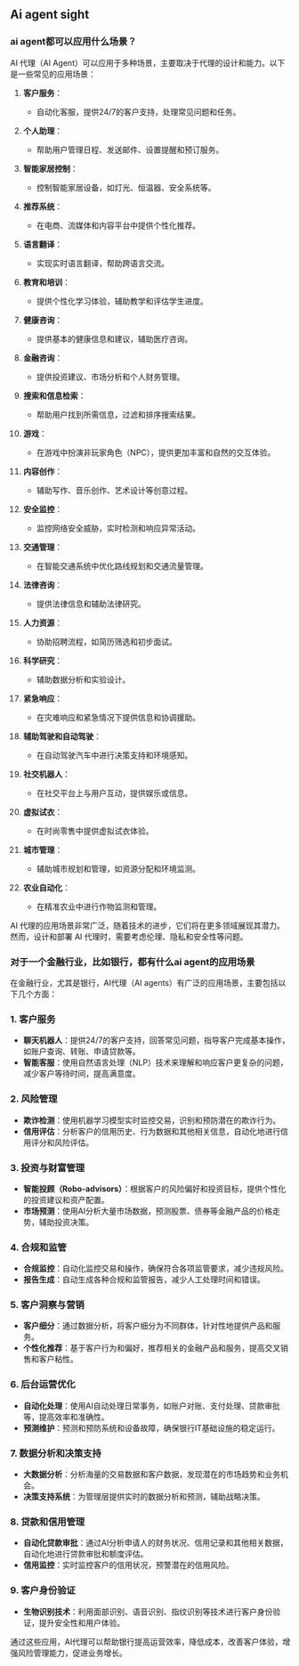 ## Ai agent sight


### ai agent都可以应用什么场景？

AI 代理（AI Agent）可以应用于多种场景，主要取决于代理的设计和能力。以下是一些常见的应用场景：

1. **客户服务**：
   - 自动化客服，提供24/7的客户支持，处理常见问题和任务。

2. **个人助理**：
   - 帮助用户管理日程、发送邮件、设置提醒和预订服务。

3. **智能家居控制**：
   - 控制智能家居设备，如灯光、恒温器、安全系统等。

4. **推荐系统**：
   - 在电商、流媒体和内容平台中提供个性化推荐。

5. **语言翻译**：
   - 实现实时语言翻译，帮助跨语言交流。

6. **教育和培训**：
   - 提供个性化学习体验，辅助教学和评估学生进度。

7. **健康咨询**：
   - 提供基本的健康信息和建议，辅助医疗咨询。

8. **金融咨询**：
   - 提供投资建议、市场分析和个人财务管理。

9. **搜索和信息检索**：
   - 帮助用户找到所需信息，过滤和排序搜索结果。

10. **游戏**：
    - 在游戏中扮演非玩家角色（NPC），提供更加丰富和自然的交互体验。

11. **内容创作**：
    - 辅助写作、音乐创作、艺术设计等创意过程。

12. **安全监控**：
    - 监控网络安全威胁，实时检测和响应异常活动。

13. **交通管理**：
    - 在智能交通系统中优化路线规划和交通流量管理。

14. **法律咨询**：
    - 提供法律信息和辅助法律研究。

15. **人力资源**：
    - 协助招聘流程，如简历筛选和初步面试。

16. **科学研究**：
    - 辅助数据分析和实验设计。

17. **紧急响应**：
    - 在灾难响应和紧急情况下提供信息和协调援助。

18. **辅助驾驶和自动驾驶**：
    - 在自动驾驶汽车中进行决策支持和环境感知。

19. **社交机器人**：
    - 在社交平台上与用户互动，提供娱乐或信息。

20. **虚拟试衣**：
    - 在时尚零售中提供虚拟试衣体验。

21. **城市管理**：
    - 辅助城市规划和管理，如资源分配和环境监测。

22. **农业自动化**：
    - 在精准农业中进行作物监测和管理。

AI 代理的应用场景非常广泛，随着技术的进步，它们将在更多领域展现其潜力。然而，设计和部署 AI 代理时，需要考虑伦理、隐私和安全性等问题。


### 对于一个金融行业，比如银行，都有什么ai agent的应用场景

在金融行业，尤其是银行，AI代理（AI agents）有广泛的应用场景，主要包括以下几个方面：

### 1. 客户服务
- **聊天机器人**：提供24/7的客户支持，回答常见问题，指导客户完成基本操作，如账户查询、转账、申请贷款等。
- **智能客服**：使用自然语言处理（NLP）技术来理解和响应客户更复杂的问题，减少客户等待时间，提高满意度。

### 2. 风险管理
- **欺诈检测**：使用机器学习模型实时监控交易，识别和预防潜在的欺诈行为。
- **信用评估**：分析客户的信用历史、行为数据和其他相关信息，自动化地进行信用评分和风险评估。

### 3. 投资与财富管理
- **智能投顾（Robo-advisors）**：根据客户的风险偏好和投资目标，提供个性化的投资建议和资产配置。
- **市场预测**：使用AI分析大量市场数据，预测股票、债券等金融产品的价格走势，辅助投资决策。

### 4. 合规和监管
- **合规监控**：自动化监控交易和操作，确保符合各项监管要求，减少违规风险。
- **报告生成**：自动生成各种合规和监管报告，减少人工处理时间和错误。

### 5. 客户洞察与营销
- **客户细分**：通过数据分析，将客户细分为不同群体，针对性地提供产品和服务。
- **个性化推荐**：基于客户行为和偏好，推荐相关的金融产品和服务，提高交叉销售和客户粘性。

### 6. 后台运营优化
- **自动化处理**：使用AI自动处理日常事务，如账户对账、支付处理、贷款审批等，提高效率和准确性。
- **预测维护**：预测和预防系统和设备故障，确保银行IT基础设施的稳定运行。

### 7. 数据分析和决策支持
- **大数据分析**：分析海量的交易数据和客户数据，发现潜在的市场趋势和业务机会。
- **决策支持系统**：为管理层提供实时的数据分析和预测，辅助战略决策。

### 8. 贷款和信用管理
- **自动化贷款审批**：通过AI分析申请人的财务状况、信用记录和其他相关数据，自动化地进行贷款审批和额度评估。
- **信用监控**：实时监控客户的信用状况，预警潜在的信用风险。

### 9. 客户身份验证
- **生物识别技术**：利用面部识别、语音识别、指纹识别等技术进行客户身份验证，提升安全性和用户体验。

通过这些应用，AI代理可以帮助银行提高运营效率，降低成本，改善客户体验，增强风险管理能力，促进业务增长。